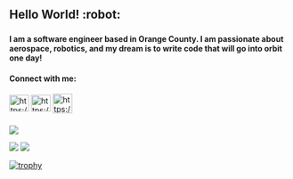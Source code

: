 <h2 align="left"> Hello World! :robot:</h2>
<h3 align="left"></h3>
<h4 align="left">I am a software engineer based in Orange County. I am passionate about aerospace, robotics, and my dream is to write code that will go into orbit one day!</h4>

<h4 align="left">Connect with me:</h4>
<p align="left">
    <a href="https://www.linkedin.com/in/awiswasi/" target="blank"><img align="center" src="https://raw.githubusercontent.com/rahuldkjain/github-profile-readme-generator/master/src/images/icons/Social/linked-in-alt.svg" alt="https://www.linkedin.com/in/awiswasi/" height="30" width="35" /></a>
  <a href="https://wiswasi.itch.io/" target="blank"><img align="center" src="https://bevyengine.org/assets/itchio-textless.svg" alt="https://wiswasi.itch.io/" height="30" width="35" /></a>
  <a href="https://wiswasi.wixsite.com/portfolio" target="blank"><img align="center" src="https://www.pngrepo.com/png/209590/180/portfolio.png" alt="https://wiswasi.wixsite.com/portfolio" height="35" width="35" /></a>

</p>
<h3 align="left"></h3>

![](https://github-profile-summary-cards.vercel.app/api/cards/profile-details?username=awiswasi&theme=github_dimmed)

  ![](https://github-profile-summary-cards.vercel.app/api/cards/stats?username=awiswasi&theme=github_dark)
  ![](https://github-profile-summary-cards.vercel.app/api/cards/most-commit-language?username=awiswasi&theme=github_dark)

[![trophy](https://github-profile-trophy.vercel.app/?username=awiswasi&theme=gruvbox&title=Commits,PR,MultiLanguage,Repositories)](https://github.com/ryo-ma/github-profile-trophy)

